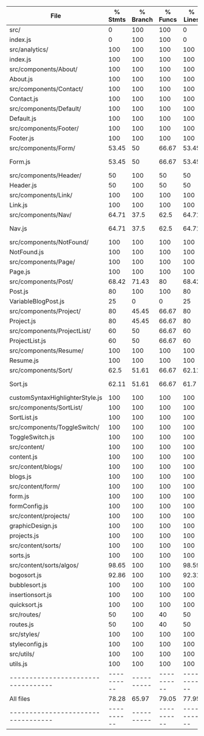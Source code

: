 File                              |  % Stmts | % Branch |  % Funcs |  % Lines |Uncovered Lines |
----------------------------------|----------|----------|----------|----------|----------------|
 src/                             |        0 |      100 |      100 |        0 |                |
  index.js                        |        0 |      100 |      100 |        0 |            6,8 |
 src/analytics/                   |      100 |      100 |      100 |      100 |                |
  index.js                        |      100 |      100 |      100 |      100 |                |
 src/components/About/            |      100 |      100 |      100 |      100 |                |
  About.js                        |      100 |      100 |      100 |      100 |                |
 src/components/Contact/          |      100 |      100 |      100 |      100 |                |
  Contact.js                      |      100 |      100 |      100 |      100 |                |
 src/components/Default/          |      100 |      100 |      100 |      100 |                |
  Default.js                      |      100 |      100 |      100 |      100 |                |
 src/components/Footer/           |      100 |      100 |      100 |      100 |                |
  Footer.js                       |      100 |      100 |      100 |      100 |                |
 src/components/Form/             |    53.45 |       50 |    66.67 |    53.45 |                |
  Form.js                         |    53.45 |       50 |    66.67 |    53.45 |... 100,105,125 |
 src/components/Header/           |       50 |      100 |       50 |       50 |                |
  Header.js                       |       50 |      100 |       50 |       50 |             18 |
 src/components/Link/             |      100 |      100 |      100 |      100 |                |
  Link.js                         |      100 |      100 |      100 |      100 |                |
 src/components/Nav/              |    64.71 |     37.5 |     62.5 |    64.71 |                |
  Nav.js                          |    64.71 |     37.5 |     62.5 |    64.71 |... 21,23,27,49 |
 src/components/NotFound/         |      100 |      100 |      100 |      100 |                |
  NotFound.js                     |      100 |      100 |      100 |      100 |                |
 src/components/Page/             |      100 |      100 |      100 |      100 |                |
  Page.js                         |      100 |      100 |      100 |      100 |                |
 src/components/Post/             |    68.42 |    71.43 |       80 |    68.42 |                |
  Post.js                         |       80 |      100 |      100 |       80 |       16,17,19 |
  VariableBlogPost.js             |       25 |        0 |        0 |       25 |          7,8,9 |
 src/components/Project/          |       80 |    45.45 |    66.67 |       80 |                |
  Project.js                      |       80 |    45.45 |    66.67 |       80 |          16,77 |
 src/components/ProjectList/      |       60 |       50 |    66.67 |       60 |                |
  ProjectList.js                  |       60 |       50 |    66.67 |       60 |            8,9 |
 src/components/Resume/           |      100 |      100 |      100 |      100 |                |
  Resume.js                       |      100 |      100 |      100 |      100 |                |
 src/components/Sort/             |     62.5 |    51.61 |    66.67 |    62.11 |                |
  Sort.js                         |    62.11 |    51.61 |    66.67 |     61.7 |... 178,179,180 |
  customSyntaxHighlighterStyle.js |      100 |      100 |      100 |      100 |                |
 src/components/SortList/         |      100 |      100 |      100 |      100 |                |
  SortList.js                     |      100 |      100 |      100 |      100 |                |
 src/components/ToggleSwitch/     |      100 |      100 |      100 |      100 |                |
  ToggleSwitch.js                 |      100 |      100 |      100 |      100 |                |
 src/content/                     |      100 |      100 |      100 |      100 |                |
  content.js                      |      100 |      100 |      100 |      100 |                |
 src/content/blogs/               |      100 |      100 |      100 |      100 |                |
  blogs.js                        |      100 |      100 |      100 |      100 |                |
 src/content/form/                |      100 |      100 |      100 |      100 |                |
  form.js                         |      100 |      100 |      100 |      100 |                |
  formConfig.js                   |      100 |      100 |      100 |      100 |                |
 src/content/projects/            |      100 |      100 |      100 |      100 |                |
  graphicDesign.js                |      100 |      100 |      100 |      100 |                |
  projects.js                     |      100 |      100 |      100 |      100 |                |
 src/content/sorts/               |      100 |      100 |      100 |      100 |                |
  sorts.js                        |      100 |      100 |      100 |      100 |                |
 src/content/sorts/algos/         |    98.65 |      100 |      100 |    98.59 |                |
  bogosort.js                     |    92.86 |      100 |      100 |    92.31 |             17 |
  bubblesort.js                   |      100 |      100 |      100 |      100 |                |
  insertionsort.js                |      100 |      100 |      100 |      100 |                |
  quicksort.js                    |      100 |      100 |      100 |      100 |                |
 src/routes/                      |       50 |      100 |       40 |       50 |                |
  routes.js                       |       50 |      100 |       40 |       50 |       47,64,80 |
 src/styles/                      |      100 |      100 |      100 |      100 |                |
  styleconfig.js                  |      100 |      100 |      100 |      100 |                |
 src/utils/                       |      100 |      100 |      100 |      100 |                |
  utils.js                        |      100 |      100 |      100 |      100 |                |
----------------------------------|----------|----------|----------|----------|----------------|
All files                         |    78.28 |    65.97 |    79.05 |    77.95 |                |
----------------------------------|----------|----------|----------|----------|----------------|

